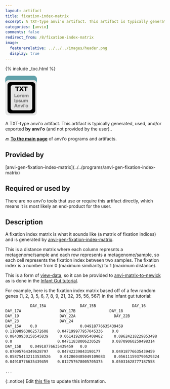 ```yaml
---
layout: artifact
title: fixation-index-matrix
excerpt: A TXT-type anvi'o artifact. This artifact is typically generated, used, and/or exported by anvi'o (and not provided by the user)..
categories: [anvio]
comments: false
redirect_from: /8/fixation-index-matrix
image:
  featurerelative: ../../../images/header.png
  display: true
---
```



{% include _toc.html %}


<img src="../../images/icons/TXT.png" alt="TXT" style="width:100px; border:none" />

A TXT-type anvi'o artifact. This artifact is typically generated, used, and/or exported **by anvi'o** (and not provided by the user)..

🔙 **[To the main page](../../)** of anvi'o programs and artifacts.

## Provided by


<p style="text-align: left" markdown="1"><span class="artifact-p">[anvi-gen-fixation-index-matrix](../../programs/anvi-gen-fixation-index-matrix)</span></p>


## Required or used by


There are no anvi'o tools that use or require this artifact directly, which means it is most likely an end-product for the user.


## Description

A fixation index matrix is what it sounds like (a matrix of fixation indices) and is generated by <span class="artifact-p">[anvi-gen-fixation-index-matrix](/help/8/programs/anvi-gen-fixation-index-matrix)</span>. 

This is a distance matrix where each column represnts a metagenome/sample and each row represents a metagenome/sample, so each cell represents the fixation index between two samples. The fixation index is a number from 0 (maximum similiarity) to 1 (maximum distance). 

This is a form of <span class="artifact-n">[view-data](/help/8/artifacts/view-data)</span>, so it can be provided to <span class="artifact-p">[anvi-matrix-to-newick](/help/8/programs/anvi-matrix-to-newick)</span> as is done in the [Infant Gut tutorial](https://merenlab.org/tutorials/infant-gut/#measuring-distances-between-metagenomes-with-fst). 

For example, here is the fixation index matrix based off of a few random genes (1, 2, 3, 5, 6, 7, 8, 9, 21, 32, 35, 56, 567) in the infant gut tutorial: 

               DAY_15A               DAY_15B                DAY_16                 DAY_17A                 DAY_17B               DAY_18                  DAY_19                  DAY_22A                 DAY_22B                DAY_23                  DAY_24
    DAY_15A    0.0                   0.04918776635439459    0.11098963862572608    0.047199977957045336    0.0                   0.08439930158545839     0.06141920095408482     0.09624218229853498     0.0                    0.04711838006230529     0.08709060259498314
    DAY_15B    0.04918776635439459   0.0                    0.07095764349628797    0.04742239843190177     0.04918776635439459   0.058754132113538526    0.012860485049109083    0.056111593790529324    0.04918776635439459    0.012757678005705375    0.05031628777187558

    ...


{:.notice}
Edit [this file](https://github.com/merenlab/anvio/tree/master/anvio/docs/artifacts/fixation-index-matrix.md) to update this information.

